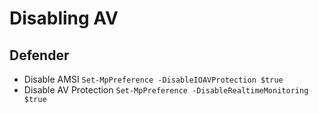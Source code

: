 # Disabling AV
## Defender
 - Disable AMSI
`Set-MpPreference -DisableIOAVProtection $true`
 - Disable AV Protection
`Set-MpPreference -DisableRealtimeMonitoring $true`
